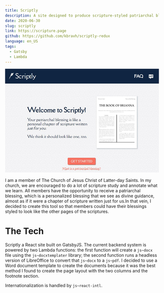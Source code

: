```yaml
---
title: Scriptly
description: A site designed to produce scripture-styled patriarchal blessings.
date: 2020-06-30
slug: scriptly
link: https://scripture.page
github: https://github.com/kbravh/scriptly-redux
language: en_US
tags:
  - Gatsby
  - Lambda
---
```


![The home page of Scriptly](./homepage.jpg)

I am a member of The Church of Jesus Christ of Latter-day Saints. In my church, we are encouraged to do a lot of scripture study and annotate what we learn. All members have the opportunity to receive a patriarchal blessing, which is a personalized blessing that we see as divine guidance, almost as if it were a chapter of scripture written just for us.In that vein, I decided to create this tool so that members could have their blessings styled to look like the other pages of the scriptures. 

# The Tech

Scriptly a React site built on GatsbyJS. The current backend system is powered by two Lambda functions: the first function will create a `js~docx` file using the `js~docxtemplater` library; the second function runs a headless version of LibreOffice to convert that `js~docx` to a `js~pdf`. I decided to use a Word document template to create the documents because it was the best method I found to create the page layout with the two columns and the footnote section.

Internationalization is handled by `js~react-intl`.
